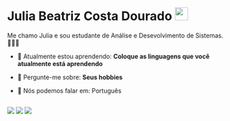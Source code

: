 # Julia Beatriz Costa Dourado <img src="https://github.com/TheDudeThatCode/TheDudeThatCode/blob/master/Assets/Mario_Hello_Big.gif" width="30px">

Me chamo Julia e sou estudante de Análise e Desevolvimento de Sistemas.👨🏻‍💻 

- 🚀 Atualmente estou aprendendo: <strong>Coloque as linguagens que você atualmente está aprendendo</strong> 
- 💬 Pergunte-me sobre: <strong>Seus hobbies</strong>
- 📣 Nós podemos falar em: Português  

  ##
 
<div> 

  <a href="https://www.instagram.com/juliabeatrizcd?igsh=MTc0OXdkcHQ5ZTE4aA==" target="_blank"><img src="https://img.shields.io/badge/-Instagram-%23E4405F?style=for-the-badge&logo=instagram&logoColor=white" target="_blank"></a>
  <a href = "mailto:juliabeatrizcd@gmai.com"><img src="https://img.shields.io/badge/-Gmail-%23333?style=for-the-badge&logo=gmail&logoColor=white" target="_blank"></a>
  <a href="https://www.linkedin.com/in/julia-beatriz-80a645325" target="_blank"><img src="https://img.shields.io/badge/-LinkedIn-%230077B5?style=for-the-badge&logo=linkedin&logoColor=white" target="_blank"></a> 
  
</div>

